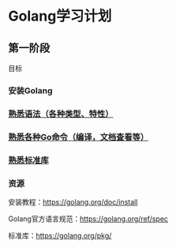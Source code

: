 # Golang学习计划

## 第一阶段

目标

### 安装Golang
### [熟悉语法（各种类型、特性）](https://github.com/weilyf2017/Blog/blob/master/Go/go%E8%AF%AD%E8%A8%80%E7%B1%BB%E5%9E%8B.md)
### [熟悉各种Go命令（编译，文档查看等）](https://github.com/weilyf2017/Blog/blob/master/Go/Go%20%E5%9F%BA%E6%9C%AC%E5%91%BD%E4%BB%A4.md)
### [熟悉标准库](https://studygolang.com/pkgdoc)
### 资源

安装教程：https://golang.org/doc/install

Golang官方语言规范：https://golang.org/ref/spec

标准库：https://golang.org/pkg/
